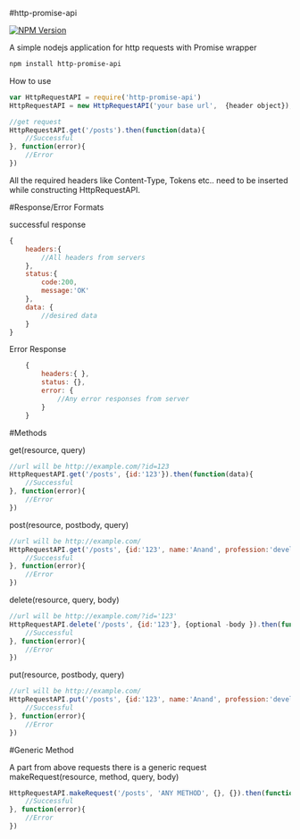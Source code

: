 #http-promise-api

[![NPM Version](https://img.shields.io/npm/v/http-promise-api.svg)](https://www.npmjs.com/package/http-promise-api)


A simple nodejs application for http requests with Promise wrapper

```bash
npm install http-promise-api
```
How to use

```js
var HttpRequestAPI = require('http-promise-api')
HttpRequestAPI = new HttpRequestAPI('your base url',  {header object});

//get request
HttpRequestAPI.get('/posts').then(function(data){
	//Successful
}, function(error){
	//Error
})
```
All the required headers like Content-Type, Tokens etc.. need to be inserted while constructing HttpRequestAPI.

#Response/Error Formats

successful response

```js
{
	headers:{
		//All headers from servers
	},
	status:{
		code:200,
		message:'OK'
	},
	data: {
		//desired data
	}
}
```
Error Response

```js
	{
		headers:{ },
		status: {},
		error: {
			//Any error responses from server
		}
	}
```

#Methods

get(resource, query)

```js
//url will be http://example.com/?id=123
HttpRequestAPI.get('/posts', {id:'123'}).then(function(data){
	//Successful
}, function(error){
	//Error
})
```
post(resource, postbody, query)
```js
//url will be http://example.com/
HttpRequestAPI.get('/posts', {id:'123', name:'Anand', profession:'developer'}, {optional}).then(function(data){
	//Successful
}, function(error){
	//Error
})
```
delete(resource, query, body)
```js
//url will be http://example.com/?id='123'
HttpRequestAPI.delete('/posts', {id:'123'}, {optional -body }).then(function(data){
	//Successful
}, function(error){
	//Error
})
```
put(resource, postbody, query)
```js
//url will be http://example.com/
HttpRequestAPI.put('/posts', {id:'123', name:'Anand', profession:'developer'}, {optional}).then(function(data){
	//Successful
}, function(error){
	//Error
})
```
#Generic Method

A part from above requests there is a generic request
makeRequest(resource, method, query, body)
```js
HttpRequestAPI.makeRequest('/posts', 'ANY METHOD', {}, {}).then(function(data){
	//Successful
}, function(error){
	//Error
})
```

